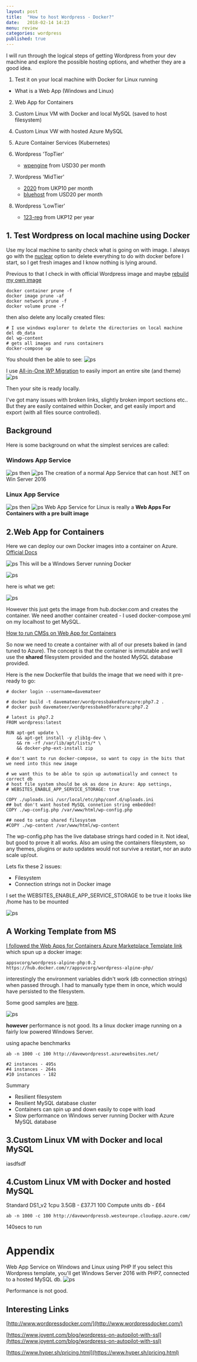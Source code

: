 ```yaml
---
layout: post
title:  "How to host Wordpress - Docker?"
date:   2018-02-14 14:23
menu: review
categories: wordpress 
published: true 
---
```

I will run through the logical steps of getting Wordpress from your dev machine and explore the possible hosting options, and whether they are a good idea.

1. Test it on your local machine with Docker for Linux running
  - What is a Web App (Windows and Linux)
2. Web App for Containers 
3. Custom Linux VM with Docker and local MySQL (saved to host filesystem) 
4. Custom Linux VW with hosted Azure MySQL

5. Azure Container Services (Kubernetes)

6. Wordpress 'TopTier' 
     - [wpengine](https://wpengine.com/) from USD30 per month
7. Wordpress 'MidTier' 
     - [2020](http://www.2020media.com/shared-hosting/wordpress-hosting) from UKP10 per month
     - [bluehost](https://www.bluehost.com/products/wordpress-hosting) from USD20 per month
8. Wordpress 'LowTier'  
     - [123-reg](https://www.123-reg.co.uk/web-hosting/wordpress.shtml) from UKP12 per year

## 1. Test Wordpress on local machine using Docker
Use my local machine to sanity check what is going on with image. I always go with the [nuclear](docker/2018/01/26/Docker-Delete-Containers-Images-Networks-and-Volumes.html) option to delete everything to do with docker before I start, so I get fresh images and I know nothing is lying around.

Previous to that I check in with official Wordpress image and maybe [rebuild my own image](/docker/2018/02/01/Wordpress-on-Docker.html#publish-image-to-dockerhub)

```
docker container prune -f
docker image prune -af
docker network prune -f
docker volume prune -f
```
then also delete any locally created files:

```
# I use windows explorer to delete the directories on local machine
del db_data
del wp-content
# gets all images and runs containers
docker-compose up
```

You should then be able to see:
![ps](/assets/2018-02-14/wp.png)

I use [All-in-One WP Migration](https://en-gb.wordpress.org/plugins/all-in-one-wp-migration/) to easily import an entire site (and theme)
![ps](/assets/2018-02-14/import.png)

Then your site is ready locally.

I've got many issues with broken links, slightly broken import sections etc.. But they are easily contained within Docker, and get easily import and export (with all files source controlled).

## Background
Here is some background on what the simplest services are called:
### Windows App Service
![ps](/assets/2018-02-15/2windows.png)
then
![ps](/assets/2018-02-15/2win2.png)
The creation of a normal App Service that can host .NET on Win Server 2016

### Linux App Service
![ps](/assets/2018-02-15/2windows.png)
then
![ps](/assets/2018-02-15/2linux3.png)
 Web App Service for Linux is really a **Web Apps For Containers with a pre built image**

## 2.Web App for Containers 
Here we can deploy our own Docker images into a container on Azure. [Official Docs](https://azure.microsoft.com/en-gb/services/app-service/containers/)

![ps](/assets/2018-02-15/2tier.png)
This will be a Windows Server running Docker

![ps](/assets/2018-02-15/2docker.png)

here is what we get:

![ps](/assets/2018-02-15/2vm.png)

However this just gets the image from hub.docker.com and creates the container. We need another container created - I used docker-compose.yml on my localhost to get MySQL.

[How to run CMSs on Web App for Containers](https://blogs.msdn.microsoft.com/appserviceteam/2017/11/06/running-a-popular-content-management-solution-on-web-app-for-containers/)

So now we need to create a container with all of our presets baked in (and tuned to Azure). The concept is that the container is immutable and we'll use the **shared** filesystem provided and the hosted MySQL database provided.

Here is the new Dockerfile that builds the image that we need with it pre-ready to go:

```
# docker login --username=davemateer 

# docker build -t davemateer/wordpressbakedforazure:php7.2 .
# docker push davemateer/wordpressbakedforazure:php7.2 

# latest is php7.2
FROM wordpress:latest

RUN apt-get update \
    && apt-get install -y zlib1g-dev \
    && rm -rf /var/lib/apt/lists/* \
    && docker-php-ext-install zip 

# don't want to run docker-compose, so want to copy in the bits that we need into this new image

# we want this to be able to spin up automatically and connect to correct db
# host file system should be ok as done in Azure: App settings,
# WEBSITES_ENABLE_APP_SERVICE_STORAGE: true

COPY ./uploads.ini /usr/local/etc/php/conf.d/uploads.ini
## but don't want hosted MySQL connetion string embedded!
COPY ./wp-config.php /var/www/html/wp-config.php  

## need to setup shared filesystem
#COPY ./wp-content /var/www/html/wp-content
```
The wp-config.php has the live database strings hard coded in it. Not ideal, but good to prove it all works. Also am using the containers filesystem, so any themes, plugins or auto updates would not survive a restart, nor an auto scale up/out.

Lets fix these 2 issues:
- Filesystem
- Connection strings not in Docker image

I set the WEBSITES_ENABLE_APP_SERVICE_STORAGE to be true
it looks like /home has to be mounted

![ps](/assets/2018-02-15/storage.png)

## A Working Template from MS
[I followed the Web Apps for Containers Azure Marketplace Template link](https://blogs.msdn.microsoft.com/appserviceteam/2017/09/12/how-to-for-wordpress-on-app-service-windowslinux/)  which 
spun up a docker image:
```
appsvcorg/wordpress-alpine-php:0.2
https://hub.docker.com/r/appsvcorg/wordpress-alpine-php/
```

interestingly the environment variables didn't work (db connection strings) when passed through. I had to manually type them in once, which would have persisted to the filesystem.

Some good samples are [here](https://github.com/Azure-App-Service/wordpress-alpine-php).

![ps](/assets/2018-02-15/autoScale.png)

**however** performance is not good. Its a linux docker image running on a fairly low powered Windows Server.

using apache benchmarks
```
ab -n 1000 -c 100 http://davewordpresst.azurewebsites.net/

#2 instances - 495s
#4 instances - 264s
#10 instances - 182
```

Summary
- Resilient filesystem
- Resilient MySQL database cluster
- Containers can spin up and down easily to cope with load
- Slow performance on Windows server running Docker with Azure MySQL database 

## 3.Custom Linux VM with Docker and local MySQL 
iasdfsdf


## 4.Custom Linux VM with Docker and hosted MySQL
Standard DS1_v2 1cpu 3.5GB - £37.71
100 Compute units db - £64

```
ab -n 1000 -c 100 http://davewordpressb.westeurope.cloudapp.azure.com/
```
140secs to run


# Appendix
Web App Service on Windows and Linux using PHP
If you select this Wordpress template, you'll get Windows Server 2016 with PHP7, connected to a hosted MySQL db.
![ps](/assets/2018-02-15/template.png)

Performance is not good.

## Interesting Links
[http://www.wordpressdocker.com/](http://www.wordpressdocker.com/)

[https://www.joyent.com/blog/wordpress-on-autopilot-with-ssl](https://www.joyent.com/blog/wordpress-on-autopilot-with-ssl)

[https://www.hyper.sh/pricing.html](https://www.hyper.sh/pricing.html)